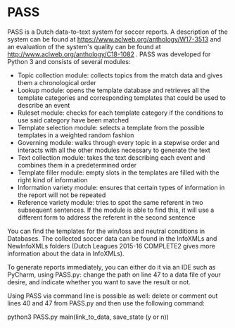 # PASS
PASS is a Dutch data-to-text system for soccer reports. A description of the system can be found at https://www.aclweb.org/anthology/W17-3513 and an evaluation of the system's quality can be found at http://www.aclweb.org/anthology/C18-1082 . PASS was developed for Python 3 and consists of several modules:

- Topic collection module: collects topics from the match data and gives them a chronological order
- Lookup module: opens the template database and retrieves all the template categories and corresponding templates that could be used to describe an event
- Ruleset module: checks for each template category if the conditions to use said category have been matched
- Template selection module: selects a template from the possible templates in a weighted random fashion
- Governing module: walks through every topic in a stepwise order and interacts with all the other modules necessary to generate the text
- Text collection module: takes the text describing each event and combines them in a predetermined order
- Template filler module: empty slots in the templates are filled with the right kind of information
- Information variety module: ensures that certain types of information in the report will not be repeated
- Reference variety module: tries to spot the same referent in two subsequent sentences. If the module is able to find this, it will use
a different form to address the referent in the second sentence

You can find the templates for the win/loss and neutral conditions in Databases. The collected soccer data can be found in the InfoXMLs and NewInfoXMLs folders (Dutch Leagues 2015-16 COMPLETE2 gives more information about the data in InfoXMLs).

To generate reports immediately, you can either do it via an IDE such as PyCharm, using PASS.py: change the path on line 47 to a data file of your desire, and indicate whether you want to save the result or not. 

Using PASS via command line is possible as well: delete or comment out lines 40 and 47 from PASS.py and then use the following command:

python3 PASS.py main(link_to_data, save_state (y or n))
